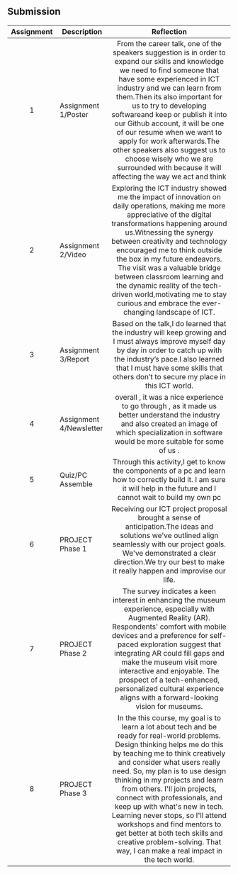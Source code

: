 ## Submission
| Assignment | Description  | Reflection |
| :-----: |  ------ | :-----: | 
| 1 | Assignment 1/Poster | From the career talk, one of the speakers suggestion is in order to expand our skills and knowledge we need to find someone that have some experienced in ICT industry and we can learn from them.Then its also important for us to try to developing softwareand keep or publish it into our Github account, it will be one of our resume when we want to apply for work afterwards.The other speakers also suggest us to choose wisely who we are surrounded with because it will affecting the way we act and think | 
| 2 | Assignment 2/Video | Exploring the ICT industry showed me the impact of innovation on daily operations, making me more appreciative of the digital transformations happening around us.Witnessing the synergy between creativity and technology encouraged me to think outside the box in my future endeavors. The visit was a valuable bridge between classroom learning and the dynamic reality of the tech-driven world,motivating me to stay curious and embrace the ever-changing landscape of ICT. | 
| 3 | Assignment 3/Report | Based on the talk,I do learned that the industry will keep growing and I must always improve myself day by day in order to catch up with the industry’s pace.I also learned that I must have some skills that others don’t to secure my place in this ICT world. | 
| 4 | Assignment 4/Newsletter |overall , it was a nice experience to go through , as it made us better understand the industry and also created an image of which specialization in software would be more suitable for some of us .  |
| 5 | Quiz/PC Assemble | Through this activity,I get to know the components of a pc and learn how to correctly build it. I am sure it will help in the future and I cannot wait to build my own pc |
| 6 | PROJECT Phase 1 | Receiving our ICT project proposal brought a sense of anticipation.The ideas and solutions we've outlined align seamlessly with our project goals. We've demonstrated a clear direction.We try our best to make it really happen and improvise our life. |
| 7 | PROJECT Phase 2 | The survey indicates a keen interest in enhancing the museum experience, especially with Augmented Reality (AR). Respondents' comfort with mobile devices and a preference for self-paced exploration suggest that integrating AR could fill gaps and make the museum visit more interactive and enjoyable. The prospect of a tech-enhanced, personalized cultural experience aligns with a forward-looking vision for museums.  |
| 8 | PROJECT Phase 3 | In the this course, my goal is to learn a lot about tech and be ready for real-world problems. Design thinking helps me do this by teaching me to think creatively and consider what users really need. So, my plan is to use design thinking in my projects and learn from others. I'll join projects, connect with professionals, and keep up with what's new in tech. Learning never stops, so I'll attend workshops and find mentors to get better at both tech skills and creative problem-solving. That way, I can make a real impact in the tech world.  |
